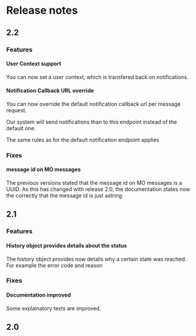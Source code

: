 # Release notes

## 2.2

### Features

#### User Context support

You can now set a user context, which is transfered back on notifications.

#### Notification Callback URL override

You can now override the default notification callback url per message request.

Our system will send notifications than to this endpoint instead of the default one.

The same rules as for the default notification endpoint applies

### Fixes

#### message id on MO messages

The previous versions stated that the message id on MO messages is a UUID. As this has changed with release 2.0,
the documentation states now the correctly that the message id is just astring.


## 2.1

### Features

#### History object provides details about the status

The history object provides now details why a certain state was reached. For example the error code and reason

### Fixes

#### Documentation improved

Some explainatory texts are improved.

## 2.0
